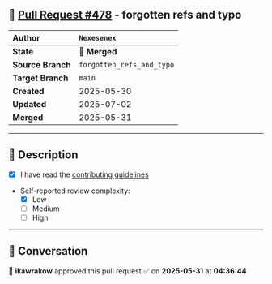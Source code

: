 ## 🔀 [Pull Request #478](https://github.com/ikawrakow/ik_llama.cpp/pull/478) - forgotten refs and typo

| **Author** | `Nexesenex` |
| :--- | :--- |
| **State** | 🔀 **Merged** |
| **Source Branch** | `forgotten_refs_and_typo` |
| **Target Branch** | `main` |
| **Created** | 2025-05-30 |
| **Updated** | 2025-07-02 |
| **Merged** | 2025-05-31 |

---

## 📄 Description

- [x] I have read the [contributing guidelines](https://github.com/ggerganov/llama.cpp/blob/master/CONTRIBUTING.md)
- Self-reported review complexity:
  - [x] Low
  - [ ] Medium
  - [ ] High

---

## 💬 Conversation

👤 **ikawrakow** approved this pull request ✅ on **2025-05-31** at **04:36:44**